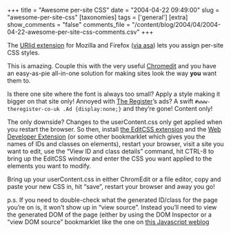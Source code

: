 +++
title = "Awesome per-site CSS"
date = "2004-04-22 09:49:00"
slug = "awesome-per-site-css"
[taxonomies]
tags = ['general']
[extra]
show_comments = "false"
comments_file = "/content/blog/2004/04/2004-04-22-awesome-per-site-css-comments.csv"
+++

The [URIid extension](http://extensionroom.mozdev.org/more-info/uriid) for Mozilla and Firefox ([via asa](http://weblogs.mozillazine.org/asa/archives/005312.html)) lets you assign per-site CSS styles.

This is amazing. Couple this with the very useful [Chromedit](http://cdn.mozdev.org/chromedit/) and you have an easy-as-pie all-in-one solution for making sites look the way **you** want them to.

Is there one site where the font is always too small? Apply a style making it bigger on that site only! Annoyed with [The Register](http://www.theregister.co.uk)’s ads? A swift `#www-theregister-co-uk .Ad {display:none;}` and they’re gone! Content only!

The only downside? Changes to the userContent.css only get applied when you restart the browser. So then, install [the EditCSS extension](http://editcss.mozdev.org/) and the [Web Developer Extension](http://chrispederick.myacen.com/work/firefox/webdeveloper/) (or some other bookmarklet which gives you the names of IDs and classes on elements), restart your browser, visit a site you want to edit, use the “View ID and class details” command, hit CTRL-8 to bring up the EditCSS window and enter the CSS you want applied to the elements you want to modify.

Bring up your userContent.css in either ChromEdit or a file editor, copy and paste your new CSS in, hit “save”, restart your browser and away you go!

p.s. If you need to double-check what the generated ID/class for the page you’re on is, it won’t show up in “view source”. Instead you’ll need to view the generated DOM of the page (either by using the DOM Inspector or a “view DOM source” bookmarklet like the one on [this Javascript weblog](http://www.xs4all.nl/~zanstra/logs/jsLog.htm#view_dom_source)

